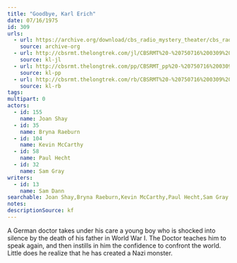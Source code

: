 ```yaml
---
title: "Goodbye, Karl Erich"
date: 07/16/1975
id: 309
urls: 
  - url: https://archive.org/download/cbs_radio_mystery_theater/cbs_radio_mystery_theater-0301-0350.zip/cbs_radio_mystery_theater-0301-0350%2Fcbsrmt_0309_goodbye_carl_erich.mp3
    source: archive-org
  - url: http://cbsrmt.thelongtrek.com/jl/CBSRMT%20-%20750716%200309%20Goodbye,%20Karl%20Erich_jl.mp3
    source: kl-jl
  - url: http://cbsrmt.thelongtrek.com/pp/CBSRMT_pp%20-%20750716%200309%20Goodbye,%20Karl%20Erich.mp3
    source: kl-pp
  - url: http://cbsrmt.thelongtrek.com/rb/CBSRMT%20-%20750716%200309%20Goodbye,%20Karl%20Erich_WLNH-FM_rb%20(780112%20repeat).mp3
    source: kl-rb
tags: 
multipart: 0
actors:  
  - id: 155
    name: Joan Shay  
  - id: 35
    name: Bryna Raeburn  
  - id: 104
    name: Kevin McCarthy  
  - id: 58
    name: Paul Hecht  
  - id: 32
    name: Sam Gray
writers:  
  - id: 13
    name: Sam Dann
searchable: Joan Shay,Bryna Raeburn,Kevin McCarthy,Paul Hecht,Sam Gray Sam Dann
notes: 
descriptionSource: kf
---
```

A German doctor takes under his care a young boy who is shocked into silence by the death of his father in World War I. The Doctor teaches him to speak again, and then instills in him the confidence to confront the world. Little does he realize that he has created a Nazi monster.